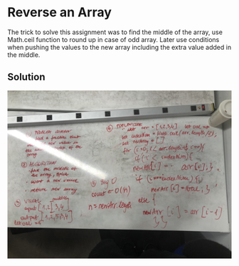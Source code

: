 # Reverse an Array
The trick to solve this assignment was to find the middle of the array, use Math.ceil function to round up in case of odd array. Later use conditions when pushing the values to the new array including the extra value added in the middle. 

## Solution
![shift-array](assets1/shift-array.JPG)

